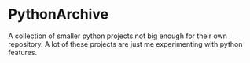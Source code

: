 # PythonArchive
A collection of smaller python projects not big enough for their own repository.
A lot of these projects are just me experimenting with python features.
